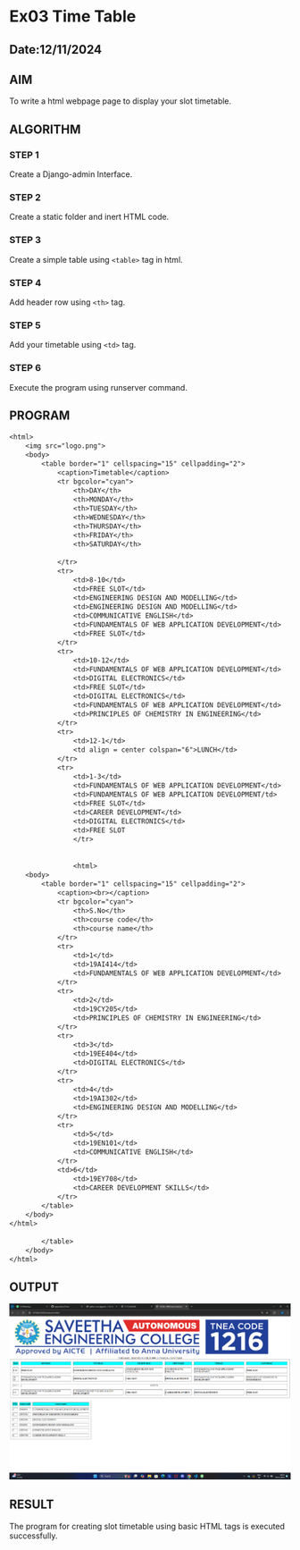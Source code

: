 # Ex03 Time Table
## Date:12/11/2024

## AIM
To write a html webpage page to display your slot timetable.

## ALGORITHM
### STEP 1
Create a Django-admin Interface.

### STEP 2
Create a static folder and inert HTML code.

### STEP 3
Create a simple table using ```<table>``` tag in html.

### STEP 4
Add header row using ```<th>``` tag.

### STEP 5
Add your timetable using ```<td>``` tag.

### STEP 6
Execute the program using runserver command.

## PROGRAM
```
<html>
    <img src="logo.png">
    <body>
        <table border="1" cellspacing="15" cellpadding="2">
            <caption>Timetable</caption>
            <tr bgcolor="cyan">
                <th>DAY</th>
                <th>MONDAY</th>
                <th>TUESDAY</th>
                <th>WEDNESDAY</th>
                <th>THURSDAY</th>
                <th>FRIDAY</th>
                <th>SATURDAY</th>

            </tr>
            <tr>
                <td>8-10</td>
                <td>FREE SLOT</td>
                <td>ENGINEERING DESIGN AND MODELLING</td>
                <td>ENGINEERING DESIGN AND MODELLING</td>
                <td>COMMUNICATIVE ENGLISH</td>
                <td>FUNDAMENTALS OF WEB APPLICATION DEVELOPMENT</td>
                <td>FREE SLOT</td>
            </tr>
            <tr>
                <td>10-12</td>
                <td>FUNDAMENTALS OF WEB APPLICATION DEVELOPMENT</td>
                <td>DIGITAL ELECTRONICS</td>
                <td>FREE SLOT</td>
                <td>DIGITAL ELECTRONICS</td>
                <td>FUNDAMENTALS OF WEB APPLICATION DEVELOPMENT</td>
                <td>PRINCIPLES OF CHEMISTRY IN ENGINEERING</td>
            </tr>
            <tr>
                <td>12-1</td>
                <td align = center colspan="6">LUNCH</td>
            </tr>
            <tr>
                <td>1-3</td>
                <td>FUNDAMENTALS OF WEB APPLICATION DEVELOPMENT</td>
                <td>FUNDAMENTALS OF WEB APPLICATION DEVELOPMENT/td>
                <td>FREE SLOT</td>
                <td>CAREER DEVELOPMENT</td>
                <td>DIGITAL ELECTRONICS</td>
                <td>FREE SLOT
                </tr>

               
                <html>
    <body>
        <table border="1" cellspacing="15" cellpadding="2">
            <caption><br></caption>
            <tr bgcolor="cyan">
                <th>S.No</th>
                <th>course code</th>
                <th>course name</th>
            </tr>
            <tr>
                <td>1</td>
                <td>19AI414</td>
                <td>FUNDAMENTALS OF WEB APPLICATION DEVELOPMENT</td>
            </tr>
            <tr>
                <td>2</td>
                <td>19CY205</td>
                <td>PRINCIPLES OF CHEMISTRY IN ENGINEERING</td>
            </tr>
            <tr>
                <td>3</td>
                <td>19EE404</td>
                <td>DIGITAL ELECTRONICS</td>
            </tr>
            <tr>
                <td>4</td>
                <td>19AI302</td>
                <td>ENGINEERING DESIGN AND MODELLING</td>
            </tr>
            <tr>
                <td>5</td>
                <td>19EN101</td>
                <td>COMMUNICATIVE ENGLISH</td>
            </tr>
            <td>6</td>
                <td>19EY708</td>
                <td>CAREER DEVELOPMENT SKILLS</td>
            </tr>
        </table>
    </body>
</html>
                
        </table>
    </body>
</html>

```
## OUTPUT
![alt text](<slot mudichithu.png>)

## RESULT
The program for creating slot timetable using basic HTML tags is executed successfully.
